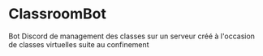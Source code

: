 # ClassroomBot
Bot Discord de management des classes sur un serveur créé à l'occasion de classes virtuelles suite au confinement
